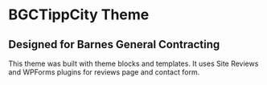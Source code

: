# BGCTippCity Theme
## Designed for Barnes General Contracting

This theme was built with theme blocks and templates. It uses Site Reviews and WPForms plugins for reviews page and contact form. 